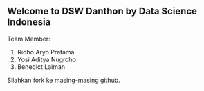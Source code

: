 ## Welcome to DSW Danthon by Data Science Indonesia

Team Member:
1. Ridho Aryo Pratama
2. Yosi Aditya Nugroho
3. Benedict Laiman

Silahkan fork ke masing-masing github.